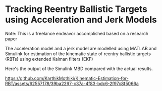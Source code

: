 # Tracking Reentry Ballistic Targets using Acceleration and Jerk Models
Note: This is a freelance endeavor accomplished based on a research paper

The acceleration model and a jerk model are modelled using MATLAB and Simulink for estimation of the kinematic state of reentry ballistic targets (RBTs) using extended Kalman filters (EKF)

Here's the output of the Simulink MBD compared with the actual results.

https://github.com/KarthikMothiki/Kinematic-Estimation-for-RBT/assets/62557178/39ba2267-c37a-4f83-bdc6-2f97c8f5066a

